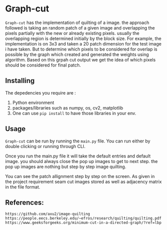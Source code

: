 # Graph-cut

`Graph-cut` has the implementation of quilting of a image. the approach followed is taking an random patch of a given image and overlapping the pixels partially with the new or already existing pixels. usually the overlapping region is determined initially by the block size. For example, the implementation is on 3x3 and taken a 20 patch dimension for the test image i have taken. But to determine which pixels to be considered for overlap is possible by the graph which created and generated the weights using algorithm. Based on this grpah cut output we get the idea of which pixels should be considered for final patch.

## Installing

The depedencies you require are :

1. Python environment
2. packages/libraries such as numpy, os, cv2, matplotlib
3. One can use `pip install` to have those libraries in your env.

## Usage

`Graph-cut` can be run by running the `main.py` file. You can run either by double clicking or running through CLI.

Once you run the main.py file it will take the default entries and default image. you should always close the pop up images to get to next step. the pop up images are nothing but step by step image quilting.

You can see the patch allignment step by step on the screen. As given in the project requirement seam cut images stored as well as adjacency matrix in the file format.

## References:

```
https://github.com/axu2/image-quilting
https://people.eecs.berkeley.edu/~efros/research/quilting/quilting.pdf
https://www.geeksforgeeks.org/minimum-cut-in-a-directed-graph/?ref=lbp
```
